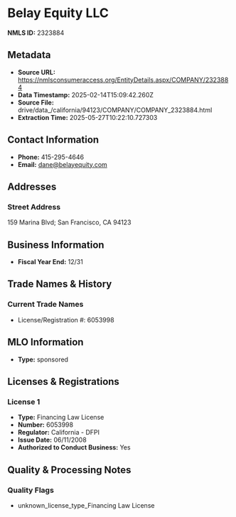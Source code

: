 # Belay Equity LLC

**NMLS ID:** 2323884

## Metadata
- **Source URL:** https://nmlsconsumeraccess.org/EntityDetails.aspx/COMPANY/2323884
- **Data Timestamp:** 2025-02-14T15:09:42.260Z
- **Source File:** drive/data_/california/94123/COMPANY/COMPANY_2323884.html
- **Extraction Time:** 2025-05-27T10:22:10.727303

## Contact Information
- **Phone:** 415-295-4646
- **Email:** dane@belayequity.com

## Addresses
### Street Address
159 Marina Blvd; San Francisco, CA 94123

## Business Information
- **Fiscal Year End:** 12/31

## Trade Names & History
### Current Trade Names
- License/Registration #: 6053998

## MLO Information
- **Type:** sponsored

## Licenses & Registrations

### License 1
- **Type:** Financing Law License
- **Number:** 6053998
- **Regulator:** California - DFPI
- **Issue Date:** 06/11/2008
- **Authorized to Conduct Business:** Yes

## Quality & Processing Notes
### Quality Flags
- unknown_license_type_Financing Law License
